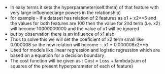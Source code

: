 * In easy terms it sets the hyperparameter(self.theta) of that feature with very large influence(large powers in the relationship)
* for example - if a dataset has relation of 2 features as x1 + x2**5 and the values for both features are 100 then the value for 2nd term (i.e. x2) will become 10000000000 and the value of x1 will be ignored
* but by observation there is an influence of x1 also
* Thus to solve this we will set the coeficient of x2 term small like 0.000008 so the new relation will become :- x1 + 0.000008x2**5
* Used for models like linear regression and logistic regression which are based on a equation for a decision boundary
* The cost function will be given as : Cost = Loss + lambda(sum of squares of the present hyperparameter of each of feature)